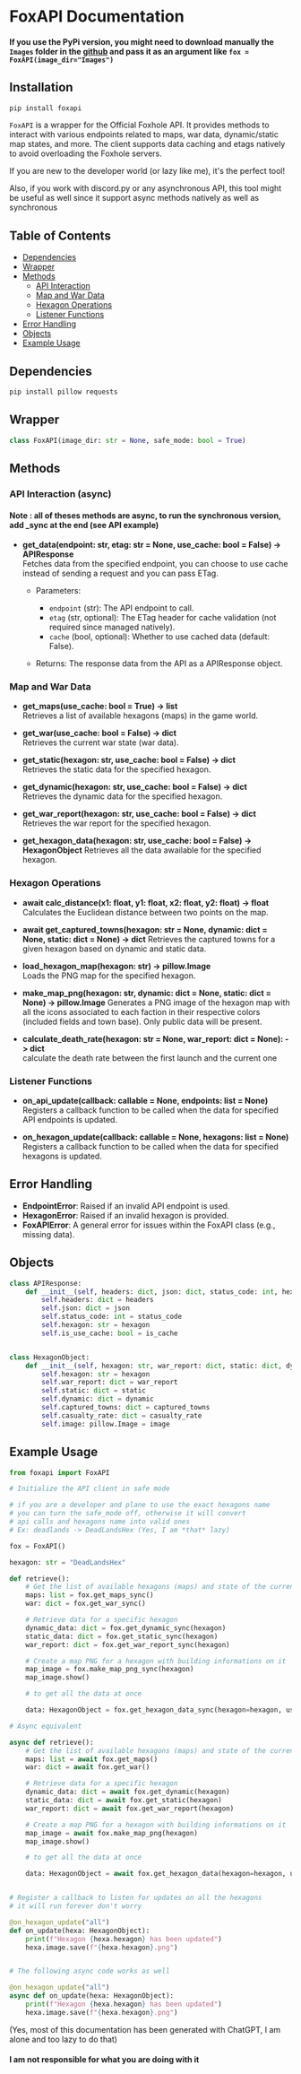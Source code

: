 # FoxAPI Documentation

#### If you use the PyPi version, you might need to download manually the `Images` folder in the [github](https://github.com/ThePhoenix78/FoxAPI/tree/main/foxapi) and pass it as an argument like `fox = FoxAPI(image_dir="Images")`

## Installation
```bash
pip install foxapi
```


`FoxAPI` is a wrapper for the Official Foxhole API. It provides methods to interact with various endpoints related to maps, war data, dynamic/static map states, and more. The client supports data caching and etags natively to avoid overloading the Foxhole servers.

If you are new to the developer world (or lazy like me), it's the perfect tool!

Also, if you work with discord.py or any asynchronous API, this tool might be useful as well since it support async methods natively as well as synchronous


## Table of Contents
- [Dependencies](#dependencies)
- [Wrapper](#wrapper)
- [Methods](#methods)
  - [API Interaction](#api-interaction)
  - [Map and War Data](#map-and-war-data)
  - [Hexagon Operations](#hexagon-operations)
  - [Listener Functions](#listener-functions)
- [Error Handling](#error-handling)
- [Objects](#objects)
- [Example Usage](#example-usage)

## Dependencies

   ```bash
   pip install pillow requests
   ```

## Wrapper

```python
class FoxAPI(image_dir: str = None, safe_mode: bool = True)
```


## Methods

### API Interaction (async)

#### Note : all of theses methods are async, to run the synchronous version, add _sync at the end (see API example)

- **get_data(endpoint: str, etag: str = None, use_cache: bool = False) -> APIResponse**  
  Fetches data from the specified endpoint, you can choose to use cache instead of sending a request and you can pass ETag.

  - Parameters:
    - `endpoint` (str): The API endpoint to call.
    - `etag` (str, optional): The ETag header for cache validation (not required since managed natively).
    - `cache` (bool, optional): Whether to use cached data (default: False).

  - Returns: The response data from the API as a APIResponse object.

### Map and War Data

- **get_maps(use_cache: bool = True) -> list**  
  Retrieves a list of available hexagons (maps) in the game world.

- **get_war(use_cache: bool = False) -> dict**  
  Retrieves the current war state (war data).

- **get_static(hexagon: str, use_cache: bool = False) -> dict**  
  Retrieves the static data for the specified hexagon.

- **get_dynamic(hexagon: str, use_cache: bool = False) -> dict**  
  Retrieves the dynamic data for the specified hexagon.

- **get_war_report(hexagon: str, use_cache: bool = False) -> dict**  
  Retrieves the war report for the specified hexagon.

- **get_hexagon_data(hexagon: str, use_cache: bool = False) -> HexagonObject**
    Retrieves all the data awailable for the specified hexagon.

### Hexagon Operations

- **await calc_distance(x1: float, y1: float, x2: float, y2: float) -> float**  
  Calculates the Euclidean distance between two points on the map.

- **await get_captured_towns(hexagon: str = None, dynamic: dict = None, static: dict = None) -> dict**
  Retrieves the captured towns for a given hexagon based on dynamic and static data.

- **load_hexagon_map(hexagon: str) -> pillow.Image**  
  Loads the PNG map for the specified hexagon.

- **make_map_png(hexagon: str, dynamic: dict = None, static: dict = None) -> pillow.Image**
  Generates a PNG image of the hexagon map with all the icons associated to each faction in their respective colors (included fields and town base). Only public data will be present.

- **calculate_death_rate(hexagon: str = None, war_report: dict = None): -> dict**  
    calculate the death rate between the first launch and the current one

### Listener Functions

- **on_api_update(callback: callable = None, endpoints: list = None)**  
  Registers a callback function to be called when the data for specified API endpoints is updated.

- **on_hexagon_update(callback: callable = None, hexagons: list = None)**  
  Registers a callback function to be called when the data for specified hexagons is updated.

## Error Handling

- **EndpointError**: Raised if an invalid API endpoint is used.
- **HexagonError**: Raised if an invalid hexagon is provided.
- **FoxAPIError**: A general error for issues within the FoxAPI class (e.g., missing data).


## Objects

```python
class APIResponse:
    def __init__(self, headers: dict, json: dict, status_code: int, hexagon: str, is_use_cache: bool):
        self.headers: dict = headers
        self.json: dict = json
        self.status_code: int = status_code
        self.hexagon: str = hexagon
        self.is_use_cache: bool = is_cache


class HexagonObject:
    def __init__(self, hexagon: str, war_report: dict, static: dict, dynamic: dict, captured_towns: dict, casualty_rate: dict, image: pillow.Image):
        self.hexagon: str = hexagon
        self.war_report: dict = war_report
        self.static: dict = static
        self.dynamic: dict = dynamic
        self.captured_towns: dict = captured_towns
        self.casualty_rate: dict = casualty_rate
        self.image: pillow.Image = image
```


## Example Usage

```python
from foxapi import FoxAPI

# Initialize the API client in safe mode

# if you are a developer and plane to use the exact hexagons name
# you can turn the safe_mode off, otherwise it will convert
# api calls and hexagons name into valid ones
# Ex: deadlands -> DeadLandsHex (Yes, I am *that* lazy)

fox = FoxAPI()

hexagon: str = "DeadLandsHex"

def retrieve():
    # Get the list of available hexagons (maps) and state of the current war
    maps: list = fox.get_maps_sync()
    war: dict = fox.get_war_sync()

    # Retrieve data for a specific hexagon
    dynamic_data: dict = fox.get_dynamic_sync(hexagon)
    static_data: dict = fox.get_static_sync(hexagon)
    war_report: dict = fox.get_war_report_sync(hexagon)

    # Create a map PNG for a hexagon with building informations on it
    map_image = fox.make_map_png_sync(hexagon)
    map_image.show()

    # to get all the data at once

    data: HexagonObject = fox.get_hexagon_data_sync(hexagon=hexagon, use_cache=True)

# Async equivalent

async def retrieve():
    # Get the list of available hexagons (maps) and state of the current war
    maps: list = await fox.get_maps()
    war: dict = await fox.get_war()

    # Retrieve data for a specific hexagon
    dynamic_data: dict = await fox.get_dynamic(hexagon)
    static_data: dict = await fox.get_static(hexagon)
    war_report: dict = await fox.get_war_report(hexagon)

    # Create a map PNG for a hexagon with building informations on it
    map_image = await fox.make_map_png(hexagon)
    map_image.show()

    # to get all the data at once

    data: HexagonObject = await fox.get_hexagon_data(hexagon=hexagon, use_cache=True)


# Register a callback to listen for updates on all the hexagons
# it will run forever don't worry

@on_hexagon_update("all")
def on_update(hexa: HexagonObject):
    print(f"Hexagon {hexa.hexagon} has been updated")
    hexa.image.save(f"{hexa.hexagon}.png")


# The following async code works as well

@on_hexagon_update("all")
async def on_update(hexa: HexagonObject):
    print(f"Hexagon {hexa.hexagon} has been updated")
    hexa.image.save(f"{hexa.hexagon}.png")

```
 (Yes, most of this documentation has been generated with ChatGPT, I am alone and too lazy to do that)

 #### I am not responsible for what you are doing with it
